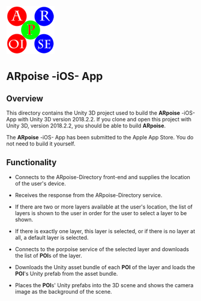 ![ARpoise Logo](/images/arpoise_logo_rgb-128.png)
# ARpoise -iOS- App

## Overview
This directory contains the Unity 3D project used to build the **ARpoise** -iOS- App with Unity 3D version 2018.2.2.
If you clone and open this project with Unity 3D, version 2018.2.2, you should be able to build **ARpoise**.

The **ARpoise** -iOS- App has been submitted to the Apple App Store. You do not need to build it yourself.

## Functionality
- Connects to the ARpoise-Directory front-end and supplies the location of the user's device.

- Receives the response from the ARpoise-Directory service.

- If there are two or more layers available at the user's location, the list of layers is shown to the user
  in order for the user to select a layer to be shown.
  
- If there is exactly one layer, this layer is selected, or if there is no layer at all, a default layer is selected.

- Connects to the porpoise service of the selected layer and downloads the list of **POI**s of the layer.

- Downloads the Unity asset bundle of each **POI** of the layer and loads the **POI**'s Unity prefab from the asset bundle.

- Places the **POI**s' Unity prefabs into the 3D scene and shows the camera image as the background of the scene.
